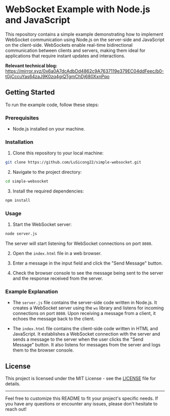 

# WebSocket Example with Node.js and JavaScript

This repository contains a simple example demonstrating how to implement WebSocket communication using Node.js on the server-side and JavaScript on the client-side. WebSockets enable real-time bidirectional communication between clients and servers, making them ideal for applications that require instant updates and interactions.

**Relevant technical blog:** <br/>
https://mirror.xyz/0x6a0A7dcAdbDd4862c9A7637119e379EC04ddFeec/b0-tGjCccuYas64zaJ9K0zq4giQTgmChDj680XxnPqo

## Getting Started

To run the example code, follow these steps:

### Prerequisites

- Node.js installed on your machine.

### Installation

1. Clone this repository to your local machine:

```bash
git clone https://github.com/LuSicong22/simple-websocket.git
```

2. Navigate to the project directory:

```bash
cd simple-websocket
```

3. Install the required dependencies:

```bash
npm install
```

### Usage

1. Start the WebSocket server:

```bash
node server.js
```

The server will start listening for WebSocket connections on port `8080`.

2. Open the `index.html` file in a web browser.

3. Enter a message in the input field and click the "Send Message" button.

4. Check the browser console to see the message being sent to the server and the response received from the server.

### Example Explanation

- The `server.js` file contains the server-side code written in Node.js. It creates a WebSocket server using the `ws` library and listens for incoming connections on port `8080`. Upon receiving a message from a client, it echoes the message back to the client.

- The `index.html` file contains the client-side code written in HTML and JavaScript. It establishes a WebSocket connection with the server and sends a message to the server when the user clicks the "Send Message" button. It also listens for messages from the server and logs them to the browser console.

## License

This project is licensed under the MIT License - see the [LICENSE](LICENSE) file for details.

---

Feel free to customize this README to fit your project's specific needs. If you have any questions or encounter any issues, please don't hesitate to reach out!
